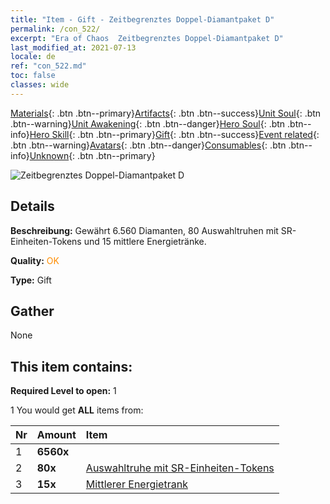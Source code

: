```yaml
---
title: "Item - Gift - Zeitbegrenztes Doppel-Diamantpaket D"
permalink: /con_522/
excerpt: "Era of Chaos  Zeitbegrenztes Doppel-Diamantpaket D"
last_modified_at: 2021-07-13
locale: de
ref: "con_522.md"
toc: false
classes: wide
---
```

 [Materials](/ItemsDE/){: .btn .btn--primary}[Artifacts](/ItemsDE/Artifacts/){: .btn .btn--success}[Unit Soul](/ItemsDE/UnitSoul/){: .btn .btn--warning}[Unit Awakening](/ItemsDE/UnitAwakening/){: .btn .btn--danger}[Hero Soul](/ItemsDE/HeroSoul/){: .btn .btn--info}[Hero Skill](/ItemsDE/HeroSkill/){: .btn .btn--primary}[Gift](/ItemsDE/Gift/){: .btn .btn--success}[Event related](/ItemsDE/Events/){: .btn .btn--warning}[Avatars](/ItemsDE/Avatars/){: .btn .btn--danger}[Consumables](/ItemsDE/Consumables/){: .btn .btn--info}[Unknown](/ItemsDE/Unknown/){: .btn .btn--primary}

 ![Zeitbegrenztes Doppel-Diamantpaket D](/images/t/i_907197.png)

## Details
 **Beschreibung:** Gewährt 6.560 Diamanten, 80 Auswahltruhen mit SR-Einheiten-Tokens und 15 mittlere Energietränke.

 **Quality:** <span style="color: #FF8C00">OK</span>

 **Type:** Gift

## Gather

  None

## This item contains:

 **Required Level to open:** 1

 1 You would get **ALL** items  from:

  | Nr | Amount |     Item    |
  |:---|:-------|:------------|
  | 1 |  **6560x** | <i class="fas fa-gem"/> |  | 
  | 2 |  **80x** | [Auswahltruhe mit SR-Einheiten-Tokens](/ItemsDE/con_1618/) |  | 
  | 3 |  **15x** | [Mittlerer Energietrank](/ItemsDE/con_705/) |  | 
